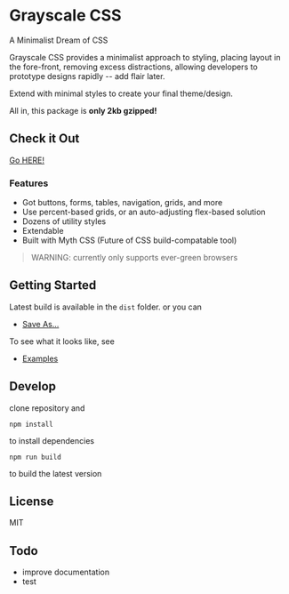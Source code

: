# Grayscale CSS

A Minimalist Dream of CSS

Grayscale CSS provides a minimalist approach to styling, placing layout in the fore-front, removing excess distractions, allowing  developers to prototype designs rapidly -- add flair later.

Extend with minimal styles to create your final theme/design.

All in, this package is **only 2kb gzipped!**

## Check it Out

[Go HERE!](http://n2geoff.github.io/grayscale/)

### Features

- Got buttons, forms, tables, navigation, grids, and more
- Use percent-based grids, or an auto-adjusting flex-based solution
- Dozens of utility styles
- Extendable
- Built with Myth CSS (Future of CSS build-compatable tool)

> WARNING: currently only supports ever-green browsers

## Getting Started

Latest build is available in the `dist` folder. or you can

- [Save As...](http://n2geoff.github.io/grayscale/dist/grayscale.min.css)

To see what it looks like, see

- [Examples](http://n2geoff.github.io/grayscale/)

## Develop

clone repository and

	npm install

to install dependencies

	npm run build

to build the latest version

## License

MIT

## Todo

- improve documentation
- test
